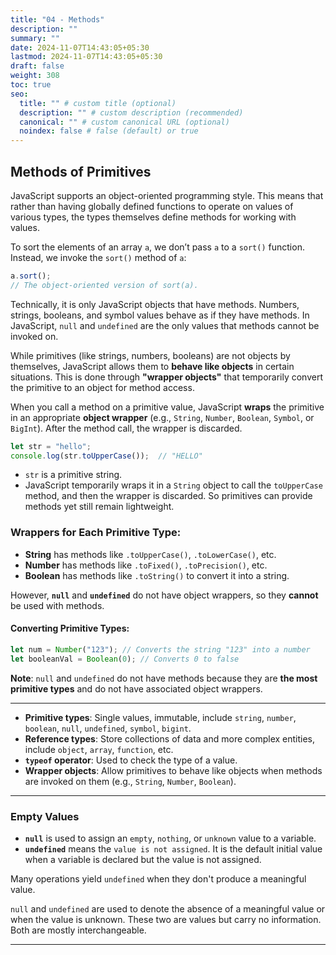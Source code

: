```yaml
---
title: "04 - Methods"
description: ""
summary: ""
date: 2024-11-07T14:43:05+05:30
lastmod: 2024-11-07T14:43:05+05:30
draft: false
weight: 308
toc: true
seo:
  title: "" # custom title (optional)
  description: "" # custom description (recommended)
  canonical: "" # custom canonical URL (optional)
  noindex: false # false (default) or true
---
```


## Methods of Primitives

JavaScript supports an object-oriented programming style. This means that rather than having globally defined functions to operate on values of various types, the types themselves define methods for working with values.

To sort the elements of an array `a`, we don’t pass `a` to a `sort()` function. Instead, we invoke the `sort()` method of `a`:

```js
a.sort();
// The object-oriented version of sort(a).
```

Technically, it is only JavaScript objects that have methods. Numbers, strings, booleans, and symbol values behave as if they have methods. In JavaScript, `null` and `undefined` are the only values that methods cannot be invoked on.

While primitives (like strings, numbers, booleans) are not objects by themselves, JavaScript allows them to **behave like objects** in certain situations. This is done through **"wrapper objects"** that temporarily convert the primitive to an object for method access.

When you call a method on a primitive value, JavaScript **wraps** the primitive in an appropriate **object wrapper** (e.g., `String`, `Number`, `Boolean`, `Symbol`, or `BigInt`). After the method call, the wrapper is discarded.

```js
let str = "hello";
console.log(str.toUpperCase());  // "HELLO"
```

- `str` is a primitive string.
- JavaScript temporarily wraps it in a `String` object to call the `toUpperCase` method, and then the wrapper is discarded. So primitives can provide methods yet still remain lightweight.

### Wrappers for Each Primitive Type:

- **String** has methods like `.toUpperCase()`, `.toLowerCase()`, etc.
- **Number** has methods like `.toFixed()`, `.toPrecision()`, etc.
- **Boolean** has methods like `.toString()` to convert it into a string.

However, **`null`** and **`undefined`** do not have object wrappers, so they **cannot** be used with methods.

#### Converting Primitive Types:

```js
let num = Number("123"); // Converts the string "123" into a number
let booleanVal = Boolean(0); // Converts 0 to false
```

**Note**: `null` and `undefined` do not have methods because they are **the most primitive types** and do not have associated object wrappers.

---

- **Primitive types**: Single values, immutable, include `string`, `number`, `boolean`, `null`, `undefined`, `symbol`, `bigint`.
- **Reference types**: Store collections of data and more complex entities, include `object`, `array`, `function`, etc.
- **`typeof` operator**: Used to check the type of a value.
- **Wrapper objects**: Allow primitives to behave like objects when methods are invoked on them (e.g., `String`, `Number`, `Boolean`).

---

### Empty Values

- **`null`** is used to assign an `empty`, `nothing`, or `unknown` value to a variable.
- **`undefined`** means the `value is not assigned`. It is the default initial value when a variable is declared but the value is not assigned.

Many operations yield `undefined` when they don't produce a meaningful value.

`null` and `undefined` are used to denote the absence of a meaningful value or when the value is unknown. These two are values but carry no information. Both are mostly interchangeable.

---
